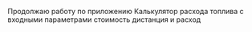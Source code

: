 Продолжаю работу по приложению 
Калькулятор расхода топлива с входными параметрами стоимость дистанция и расход   
